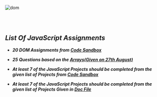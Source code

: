 ![dom](https://user-images.githubusercontent.com/91872149/208902975-84d0eda5-2cc0-4704-852f-ee964535166b.png)

<br><br>

## _List Of JavaScript Assignments_
  - **_20 DOM Assignments from [Code Sandbox](https://codesandbox.io/s/dom-fsjs-fr34h2)_**

  - **_25 Questions based on the [Arrays(Given on 27th August)](https://docs.google.com/document/d/1qMkflj5wUJi4nAsh7j13qsKAThBAg-E3ZarEGgHzDl8/edit?usp=sharing)_**

  - **_At least 7 of the JavaScript Projects should be completed from the given list of Projects from [Code Sandbox](https://codesandbox.io/s/js-assignments-fsjs-3g8p6n)_**

  - **_At least 7 of the JavaScript Projects should be completed from the given list of Projects Given in [Doc File](https://docs.google.com/document/d/1wTlAF_1YvLpqRXCD22PcKM78MOVTYGGI/edit?usp=share_link&ouid=101808276944328150960&rtpof=true&sd=true)_**

